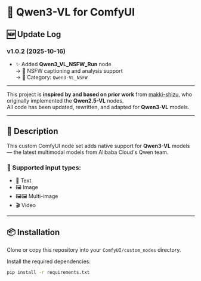 # 🎨 Qwen3-VL for ComfyUI

## 🆕 Update Log

### v1.0.2 (2025-10-16)
- ✨ Added **Qwen3_VL_NSFW_Run** node  
  → 🔞 NSFW captioning and analysis support  
  → 📁 Category: `Qwen3-VL_NSFW`

---

This project is **inspired by and based on prior work** from [makki-shizu](https://github.com/MakkiShizu/), who originally implemented the **Qwen2.5-VL** nodes.  
All code has been updated, rewritten, and adapted for **Qwen3-VL** models.

---

## 📖 Description

This custom ComfyUI node set adds native support for **Qwen3-VL** models — the latest multimodal models from Alibaba Cloud's Qwen team.

### 🎯 Supported input types:
- 📝 Text
- 🖼️ Image
- 🖼️🖼️ Multi-image
- 🎬 Video

---

## 📦 Installation

Clone or copy this repository into your `ComfyUI/custom_nodes` directory.

Install the required dependencies:

```bash
pip install -r requirements.txt
```